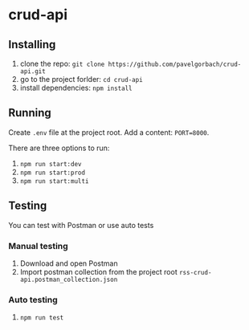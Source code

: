 # crud-api

## Installing
1. clone the repo: `git clone https://github.com/pavelgorbach/crud-api.git`
2. go to the project forlder: `cd crud-api`
3. install dependencies: `npm install`

## Running
Create `.env` file at the project root. Add a content: `PORT=8000`.

There are three options to run:
1. `npm run start:dev`
2. `npm run start:prod`
3. `npm run start:multi`
## Testing
You can test with Postman or use auto tests
### Manual testing
1. Download and open Postman
2. Import postman collection from the project root `rss-crud-api.postman_collection.json`
### Auto testing
1. `npm run test`
